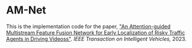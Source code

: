 # AM-Net
This is the implementation code for the paper, <a href="https://ieeexplore.ieee.org/abstract/document/10123114"> "An Attention-guided Multistream Feature Fusion Network for Early Localization of Risky Traffic Agents in Driving Videoss"</a>. <i> IEEE Transaction on Intelligent Vehicles,</i> 2023.</p>
